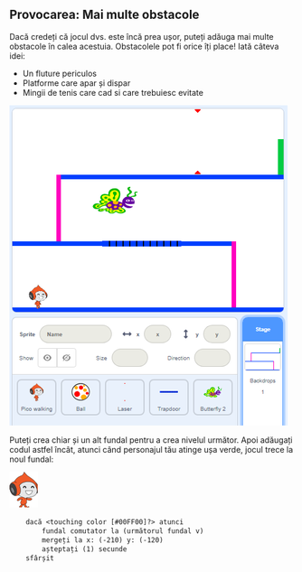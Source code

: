 ## Provocarea: Mai multe obstacole

Dacă credeți că jocul dvs. este încă prea ușor, puteți adăuga mai multe obstacole în calea acestuia. Obstacolele pot fi orice îți place! Iată câteva idei:

+ Un fluture periculos
+ Platforme care apar și dispar
+ Mingii de tenis care cad si care trebuiesc evitate

![captură de ecran](images/dodge-obstacles.png)

Puteți crea chiar și un alt fundal pentru a crea nivelul următor. Apoi adăugați codul astfel încât, atunci când personajul tău atinge ușa verde, jocul trece la noul fundal:

![pictori de mers pe jos pico](images/pico_walking_sprite.png)

```blocks3
    dacă <touching color [#00FF00]?> atunci
        fundal comutator la (următorul fundal v)
        mergeți la x: (-210) y: (-120)
        așteptați (1) secunde
    sfârșit
```